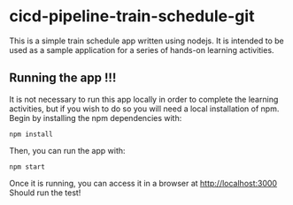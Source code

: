 # cicd-pipeline-train-schedule-git

This is a simple train schedule app written using nodejs. It is intended to be used as a sample application for a series of hands-on learning activities.

## Running the app !!!

It is not necessary to run this app locally in order to complete the learning activities, but if you wish to do so you will need a local installation of npm. Begin by installing the npm dependencies with:

    npm install

Then, you can run the app with:

    npm start

Once it is running, you can access it in a browser at [http://localhost:3000](http://localhost:3000)
Should run the test!
